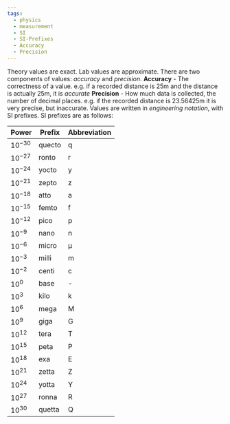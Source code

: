 ```yaml
---
tags:
  - physics
  - measurement
  - SI
  - SI-Prefixes
  - Accuracy
  - Precision
---
```

Theory values are exact. Lab values are approximate. There are two components of values: *accuracy* and *precision*.
**Accuracy** - The correctness of a value. e.g. if a recorded distance is 25m and the distance is actually 25m, it is *accurate* 
**Precision** - How much data is collected, the number of decimal places. e.g. if the recorded distance is 23.56425m it is very precise, but inaccurate.
Values are written in *engineering notation*, with SI prefixes. SI prefixes are as follows:

| **Power**  | **Prefix** | **Abbreviation** |
| ---------- | ---------- | ---------------- |
| $10^{-30}$ | quecto     | q                |
| $10^{-27}$ | ronto      | r                |
| $10^{-24}$ | yocto      | y                |
| $10^{-21}$ | zepto      | z                |
| $10^{-18}$ | atto       | a                |
| $10^{-15}$ | femto      | f                |
| $10^{-12}$ | pico       | p                |
| $10^{-9}$  | nano       | n                |
| $10^{-6}$  | micro      | $\mathrm{\mu}$   |
| $10^{-3}$  | milli      | m                |
| $10^{-2}$  | centi      | c                |
| $10^{0}$   | base       | -                |
| $10^{3}$   | kilo       | k                |
| $10^{6}$   | mega       | M                |
| $10^{9}$   | giga       | G                |
| $10^{12}$  | tera       | T                |
| $10^{15}$  | peta       | P                |
| $10^{18}$  | exa        | E                |
| $10^{21}$  | zetta      | Z                |
| $10^{24}$  | yotta      | Y                |
| $10^{27}$  | ronna      | R                |
| $10^{30}$  | quetta     | Q                |




